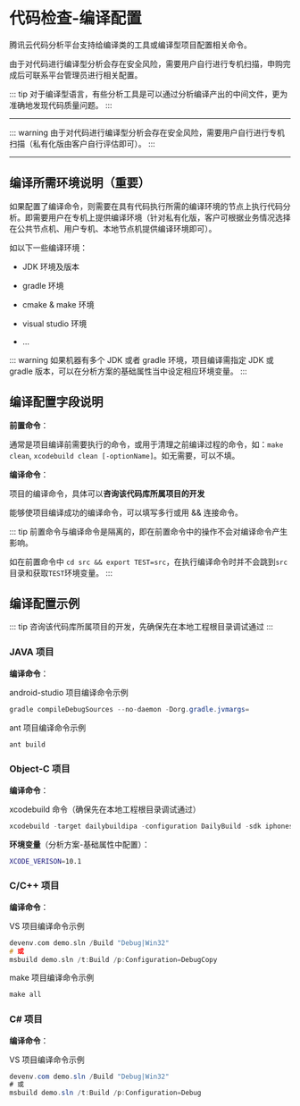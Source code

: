 # 代码检查-编译配置

腾讯云代码分析平台支持给编译类的工具或编译型项目配置相关命令。

由于对代码进行编译型分析会存在安全风险，需要用户自行进行专机扫描，申购完成后可联系平台管理员进行相关配置。

::: tip
对于编译型语言，有些分析工具是可以通过分析编译产出的中间文件，更为准确地发现代码质量问题。
:::

---

::: warning
由于对代码进行编译型分析会存在安全风险，需要用户自行进行专机扫描（私有化版由客户自行评估即可）。
:::

---

## 编译所需环境说明（重要）

如果配置了编译命令，则需要在具有代码执行所需的编译环境的节点上执行代码分析。即需要用户在专机上提供编译环境（针对私有化版，客户可根据业务情况选择在公共节点机、用户专机、本地节点机提供编译环境即可）。

如以下一些编译环境：

- JDK 环境及版本

- gradle 环境

- cmake & make 环境

- visual studio 环境

- ...

::: warning
如果机器有多个 JDK 或者 gradle 环境，项目编译需指定 JDK 或 gradle 版本，可以在分析方案的基础属性当中设定相应环境变量。
:::

## 编译配置字段说明

**前置命令**：

通常是项目编译前需要执行的命令，或用于清理之前编译过程的命令，如：`make clean`, `xcodebuild clean [-optionName]`。如无需要，可以不填。

**编译命令**：

项目的编译命令，具体可以**咨询该代码库所属项目的开发**

能够使项目编译成功的编译命令，可以填写多行或用 && 连接命令。

::: tip
前置命令与编译命令是隔离的，即在前置命令中的操作不会对编译命令产生影响。

如在前置命令中 `cd src && export TEST=src`，在执行编译命令时并不会跳到`src`目录和获取`TEST`环境变量。
:::

## 编译配置示例

::: tip
咨询该代码库所属项目的开发，先确保先在本地工程根目录调试通过
:::

### JAVA 项目

**编译命令**：

android-studio 项目编译命令示例

```java
gradle compileDebugSources --no-daemon -Dorg.gradle.jvmargs=
```

ant 项目编译命令示例

```java
ant build
```

### Object-C 项目

**编译命令**：

xcodebuild 命令（确保先在本地工程根目录调试通过）

```objectivec
xcodebuild -target dailybuildipa -configuration DailyBuild -sdk iphonesimulator
```

**环境变量**（分析方案-基础属性中配置）：

```bash
XCODE_VERISON=10.1
```

### C/C++ 项目

**编译命令**：

VS 项目编译命令示例

```cpp
devenv.com demo.sln /Build "Debug|Win32"
# 或
msbuild demo.sln /t:Build /p:Configuration=DebugCopy
```

make 项目编译命令示例

```cpp
make all
```

### C# 项目

**编译命令**：

VS 项目编译命令示例

```cs
devenv.com demo.sln /Build "Debug|Win32"
# 或
msbuild demo.sln /t:Build /p:Configuration=Debug
```
